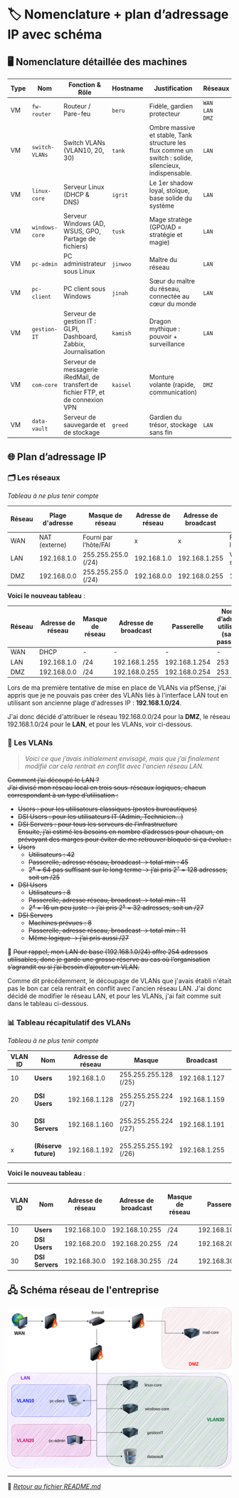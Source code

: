 # 🏷️ Nomenclature + plan d’adressage IP avec schéma

## 🖥️ Nomenclature détaillée des machines

| Type | Nom            | Fonction & Rôle                                                                  | Hostname | Justification                                                                                         | Réseaux                 |
| ---- | -------------- | -------------------------------------------------------------------------------- | -------- | ----------------------------------------------------------------------------------------------------- | ----------------------- |
| VM   | `fw-router`    | Routeur / Pare-feu                                                               | `beru`   | Fidèle, gardien protecteur                                                                            | `WAN`<br>`LAN`<br>`DMZ` |
| VM   | `switch-VLANs` | Switch VLANs (VLAN10, 20, 30)                                                    | `tank`   | Ombre massive et stable, Tank structure les flux comme un switch : solide, silencieux, indispensable. | `LAN`                   |
| VM   | `linux-core`   | Serveur Linux (DHCP & DNS)                                                       | `igrit`  | Le 1er shadow loyal, stoïque, base solide du système                                                  | `LAN`                   |
| VM   | `windows-core` | Serveur Windows (AD, WSUS, GPO, Partage de fichiers)                             | `tusk`   | Mage stratège (GPO/AD = stratégie et magie)                                                           | `LAN`                   |
| VM   | `pc-admin`     | PC administrateur sous Linux                                                     | `jinwoo` | Maître du réseau                                                                                      | `LAN`                   |
| VM   | `pc-client`    | PC client sous Windows                                                           | `jinah`  | Sœur du maître du réseau, connectée au cœur du monde                                                  | `LAN`                   |
| VM   | `gestion-IT`   | Serveur de gestion IT : GLPI, Dashboard, Zabbix, Journalisation                  | `kamish` | Dragon mythique : pouvoir + surveillance                                                              | `LAN`                   |
| VM   | `com-core`     | Serveur de messagerie iRedMail, de transfert de fichier FTP, et de connexion VPN | `kaisel` | Monture volante (rapide, communication)                                                               | `DMZ`                   |
| VM   | `data-vault`   | Serveur de sauvegarde et de stockage                                             | `greed`  | Gardien du trésor, stockage sans fin                                                                  | `LAN`                   |

## 🌐 Plan d’adressage IP

### 🗂️ Les réseaux

*Tableau à ne plus tenir compte*

| Réseau | Plage d'adresse | Masque de réseau      | Adresse de réseau | Adresse de broadcast | Passerelle              | Nombre d’adresses utilisables |
| ------ | --------------- | --------------------- | ----------------- | -------------------- | ----------------------- | ----------------------------- |
| WAN    | NAT (externe)   | Fourni par l’hôte/FAI | x                 | x                    | Fourni par l’hôte/FAI   | x                             |
| LAN    | 192.168.1.0     | 255.255.255.0 (/24)   | 192.168.1.0       | 192.168.1.255        | Voir chaque sous-réseau | 254 (de .1 à .254)            |
| DMZ    | 192.168.0.0     | 255.255.255.0 (/24)   | 192.168.0.0       | 192.168.0.255        | 192.168.0.254           | 254 (de .1 à .254)            |

**Voici le nouveau tableau** :

| Réseau | Adresse de réseau | Masque de réseau | Adresse de broadcast | Passerelle    | Nombre d’adresses utilisables (sans la passerelle) |
| ------ | ----------------- | ---------------- | -------------------- | ------------- | -------------------------------------------------- |
| WAN    | DHCP              | -                | -                    | -             | -                                                  |
| LAN    | 192.168.1.0       | /24              | 192.168.1.255        | 192.168.1.254 | 253                                                |
| DMZ    | 192.168.0.0       | /24              | 192.168.0.255        | 192.168.0.254 | 253                                                |

Lors de ma première tentative de mise en place de VLANs via pfSense, j'ai appris que je ne pouvais pas créer des VLANs liés à l'interface LAN tout en utilisant son ancienne plage d'adresses IP : **192.168.1.0/24**.

J'ai donc décidé d'attribuer le réseau 192.168.0.0/24 pour la **DMZ**, le réseau 192.168.1.0/24 pour le **LAN**, et pour les VLANs, voir ci-dessous.

### 🔖 Les VLANs

> *Voici ce que j’avais initialement envisagé, mais que j’ai finalement modifié car cela rentrait en conflit avec l'ancien réseau LAN.*

~~Comment j’ai découpé le LAN ?  
J’ai divisé mon réseau local en trois sous-réseaux logiques, chacun correspondant à un type d’utilisation :~~  
- ~~Users : pour les utilisateurs classiques (postes bureautiques)~~  
- ~~DSI Users : pour les utilisateurs IT (Admin, Technicien…)~~  
- ~~DSI Servers : pour tous les serveurs de l’infrastructure~~  
~~Ensuite, j’ai estimé les besoins en nombre d’adresses pour chacun, en prévoyant des marges pour éviter de me retrouver bloquée si ça évolue :~~  
- ~~Users~~  
    - ~~Utilisateurs : 42~~  
    - ~~Passerelle, adresse réseau, broadcast → total min : 45~~  
    - ~~2⁶ = 64 pas suffisant sur le long terme → j’ai pris 2⁷ = 128 adresses, soit un /25~~  
- ~~DSI Users~~  
    - ~~Utilisateurs : 8~~  
    - ~~Passerelle, adresse réseau, broadcast → total min : 11~~  
    - ~~2⁴ = 16 un peu juste → j’ai pris 2⁵ = 32 adresses, soit un /27~~  
- ~~DSI Servers~~  
    - ~~Machines prévues : 8~~  
    - ~~Passerelle, adresse réseau, broadcast → total min : 11~~  
    - ~~Même logique → j’ai pris aussi /27~~

📌 ~~Pour rappel, mon LAN de base (192.168.1.0/24) offre 254 adresses utilisables, donc je garde une grosse réserve au cas où l’organisation s’agrandit ou si j’ai besoin d’ajouter un VLAN.~~

Comme dit précédemment, le découpage de VLANs que j'avais établi n'était pas le bon car cela rentrait en conflit avec l'ancien réseau LAN. J'ai donc décidé de modifier le réseau LAN, et pour les VLANs, j'ai fait comme suit dans le tableau ci-dessous.

### 📊 Tableau récapitulatif des VLANs

*Tableau à ne plus tenir compte*

| VLAN ID | Nom                  | Adresse de réseau | Masque                | Broadcast     | Passerelle    | Plage d’adresses              | Nb adresses |
| ------- | -------------------- | ----------------- | --------------------- | ------------- | ------------- | ----------------------------- | ----------- |
| 10      | **Users**            | 192.168.1.0       | 255.255.255.128 (/25) | 192.168.1.127 | 192.168.1.126 | 192.168.1.1 → 192.168.1.126   | 126         |
| 20      | **DSI Users**        | 192.168.1.128     | 255.255.255.224 (/27) | 192.168.1.159 | 192.168.1.158 | 192.168.1.129 → 192.168.1.158 | 30          |
| 30      | **DSI Servers**      | 192.168.1.160     | 255.255.255.224 (/27) | 192.168.1.191 | 192.168.1.190 | 192.168.1.161 → 192.168.1.190 | 30          |
| x       | **(Réserve future)** | 192.168.1.192     | 255.255.255.192 (/26) | 192.168.1.255 | 192.168.1.254 | 192.168.1.193 → 192.168.1.254 | 62          |

**Voici le nouveau tableau** :

| VLAN ID | Nom             | Adresse de réseau | Adresse de broadcast | Masque de réseau | Passerelle     | Nombre d'adresse disponible (sans la passerelle) | Statique / Dynammique |
| ------- | --------------- | ----------------- | -------------------- | ---------------- | -------------- | ------------------------------------------------ | --------------------- |
| 10      | **Users**       | 192.168.10.0      | 192.168.10.255       | /24              | 192.168.10.254 | 253                                              | Dynamique             |
| 20      | **DSI Users**   | 192.168.20.0      | 192.168.20.255       | /24              | 192.168.20.254 | 253                                              | Dynamique             |
| 30      | **DSI Servers** | 192.168.30.0      | 192.168.30.255       | /24              | 192.168.30.254 | 253                                              | Statique              |

## 🖧 Schéma réseau de l'entreprise

![schemareseau](/Objectif_1/Ressources/schema_reseau.png)

---

📁 *[Retour au fichier README.md](/README.md)*
